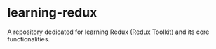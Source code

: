 # learning-redux
A repository dedicated for learning Redux (Redux Toolkit) and its core functionalities.
